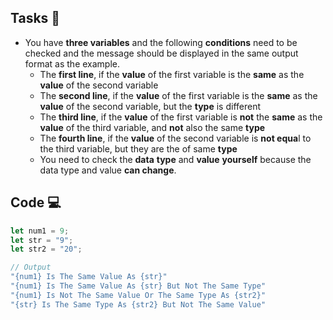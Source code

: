 ## Tasks 🎯

- You have **three variables** and the following **conditions** need to be checked  and the message should be displayed in the same output format as the example.
  - The **first line**, if the **value** of the first variable is the **same** as the **value** of the second variable
  - The **second line**, if the **value** of the first variable is the **same** as the **value** of the second variable, but the **type** is different
  - The **third line**, if the **value** of the first variable is **not** the **same** as the **value** of the third variable, and **not** also the same **type**
  - The **fourth line**, if the **value** of the second variable is **not equa**l to the third variable, but they are the of same **type**
  - You need to check the **data** **type** and **value** **yourself** because the data type and value **can change**.

## Code 💻

```js
let num1 = 9;
let str = "9";
let str2 = "20";

// Output
"{num1} Is The Same Value As {str}"
"{num1} Is The Same Value As {str} But Not The Same Type"
"{num1} Is Not The Same Value Or The Same Type As {str2}"
"{str} Is The Same Type As {str2} But Not The Same Value"
```
